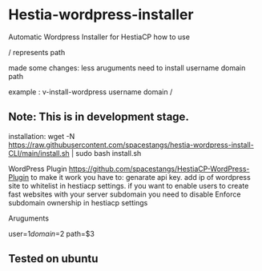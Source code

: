 # Hestia-wordpress-installer
Automatic Wordpress Installer for HestiaCP
how to use

/ represents path

made some changes:
less aruguments need to install username domain path

example : v-install-wordpress username domain / 



## Note: This is in development stage.

installation:
wget -N https://raw.githubusercontent.com/spacestangs/hestia-wordpress-install-CLI/main/install.sh | sudo bash install.sh


WordPress Plugin
https://github.com/spacestangs/HestiaCP-WordPress-Plugin
to make it work you have to:
genarate api key.
add ip of wordpress site to whitelist in hestiacp settings.
if you want to enable users to create fast websites with your server subdomain you need to disable Enforce subdomain ownership in hestiacp settings 

Aruguments

user=$1
domain=$2
path=$3




## Tested on ubuntu
